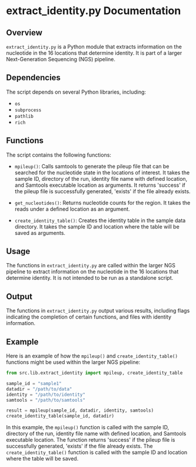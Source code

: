 # extract_identity.py Documentation

## Overview

`extract_identity.py` is a Python module that extracts information on the nucleotide in the 16 locations that determine identity. It is part of a larger Next-Generation Sequencing (NGS) pipeline.

## Dependencies

The script depends on several Python libraries, including:

- `os`
- `subprocess`
- `pathlib`
- `rich`

## Functions

The script contains the following functions:

- `mpileup()`: Calls samtools to generate the pileup file that can be searched for the nucleotide state in the locations of interest. It takes the sample ID, directory of the run, identity file name with defined location, and Samtools executable location as arguments. It returns 'success' if the pileup file is successfully generated, 'exists' if the file already exists.

- `get_nucleotides()`: Returns nucleotide counts for the region. It takes the reads under a defined location as an argument.

- `create_identity_table()`: Creates the identity table in the sample data directory. It takes the sample ID and location where the table will be saved as arguments.

## Usage

The functions in `extract_identity.py` are called within the larger NGS pipeline to extract information on the nucleotide in the 16 locations that determine identity. It is not intended to be run as a standalone script.

## Output

The functions in `extract_identity.py` output various results, including flags indicating the completion of certain functions, and files with identity information.

## Example

Here is an example of how the `mpileup()` and `create_identity_table()` functions might be used within the larger NGS pipeline:

```python
from src.lib.extract_identity import mpileup, create_identity_table

sample_id = "sample1"
datadir = "/path/to/data"
identity = "/path/to/identity"
samtools = "/path/to/samtools"

result = mpileup(sample_id, datadir, identity, samtools)
create_identity_table(sample_id, datadir)
```

In this example, the `mpileup()` function is called with the sample ID, directory of the run, identity file name with defined location, and Samtools executable location. The function returns 'success' if the pileup file is successfully generated, 'exists' if the file already exists. The `create_identity_table()` function is called with the sample ID and location where the table will be saved.